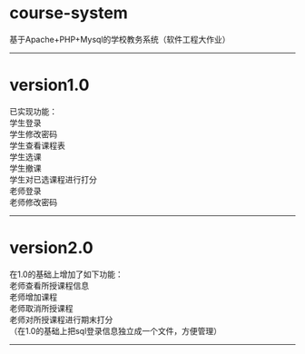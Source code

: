 # course-system
基于Apache+PHP+Mysql的学校教务系统（软件工程大作业）
**********************************************************
# version1.0
已实现功能：<br>
学生登录<br>
学生修改密码<br>
学生查看课程表<br>
学生选课<br>
学生撤课<br>
学生对已选课程进行打分<br>
老师登录<br>
老师修改密码<br>
**********************************************************
# version2.0
在1.0的基础上增加了如下功能：<br>
老师查看所授课程信息<br>
老师增加课程<br>
老师取消所授课程<br>
老师对所授课程进行期末打分<br>
（在1.0的基础上把sql登录信息独立成一个文件，方便管理）<br>
**********************************************************
